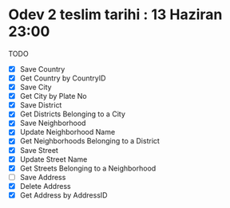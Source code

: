 # Odev 2 teslim tarihi : 13 Haziran 23:00 
TODO
- [X] Save Country
- [X] Get Country by CountryID
- [X] Save City
- [X] Get City by Plate No
- [X] Save District
- [X] Get Districts Belonging to a City
- [X] Save Neighborhood
- [X] Update Neighborhood Name
- [X] Get Neighborhoods Belonging to a District
- [X] Save Street
- [X] Update Street Name
- [X] Get Streets Belonging to a Neighborhood
- [ ] Save Address
- [X] Delete Address
- [X] Get Address by AddressID
